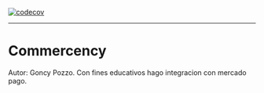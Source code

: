 [![codecov](https://codecov.io/gh/goncy/commercency/branch/main/graph/badge.svg?token=XiTcCI2c18)](https://codecov.io/gh/goncy/commercency)

---

# Commercency
Autor: Goncy Pozzo. Con fines educativos hago integracion con mercado pago.
